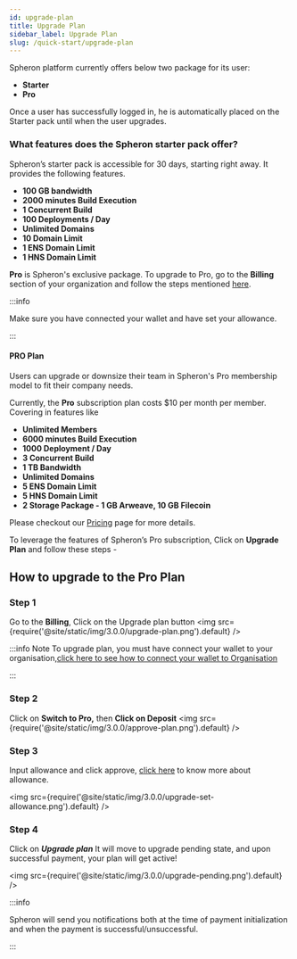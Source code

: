```yaml
---
id: upgrade-plan
title: Upgrade Plan
sidebar_label: Upgrade Plan
slug: /quick-start/upgrade-plan
---
```


Spheron platform currently offers below two package for its user:

- <b>Starter</b>
- <b>Pro</b>

Once a user has successfully logged in, he is automatically placed on the Starter pack until when the user upgrades.

### What features does the Spheron starter pack offer?

Spheron’s starter pack is accessible for 30 days, starting right away. It provides the following features.

- <b>100 GB bandwidth</b>
- <b>2000 minutes Build Execution</b>
- <b>1 Concurrent Build</b>
- <b>100 Deployments / Day</b>
- <b>Unlimited Domains </b>
- <b>10 Domain Limit</b>
- <b>1 ENS Domain Limit</b>
- <b>1 HNS Domain Limit</b>

**Pro** is Spheron's exclusive package. To upgrade to Pro, go to the **Billing** section of your organization and follow the steps mentioned [here](/quick-start/upgrade-plan#upgrade-plan).

:::info

Make sure you have connected your wallet and have set your allowance.

:::

#### PRO Plan

Users can upgrade or downsize their team in Spheron's Pro membership model to fit their company needs.

Currently, the <b>Pro</b> subscription plan costs $10 per month per member. Covering in features like

- <b>Unlimited Members</b>
- <b>6000 minutes Build Execution</b>
- <b>1000 Deployment / Day </b>
- <b>3 Concurrent Build</b>
- <b>1 TB Bandwidth </b>
- <b>Unlimited Domains</b>
- <b>5 ENS Domain Limit</b>
- <b>5 HNS Domain Limit</b>
- <b>2 Storage Package - 1 GB Arweave, 10 GB Filecoin</b>

Please checkout our [Pricing](https://spheron.network/pricing) page for more details.

To leverage the features of Spheron’s Pro subscription, Click on <b>Upgrade Plan</b> and follow these steps -

## How to upgrade to the Pro Plan

### Step 1

Go to the **Billing**, Click on the Upgrade plan button
<img src={require('@site/static/img/3.0.0/upgrade-plan.png').default} />

:::info Note
To upgrade plan, you must have connect your wallet to your organisation,[click here to see how to connect your wallet to Organisation](http://localhost:3000/billing/wallet)

:::

### Step 2

Click on <b>Switch to Pro,</b> then **Click on Deposit**
<img src={require('@site/static/img/3.0.0/approve-plan.png').default} />

### Step 3

Input allowance and click approve, [click here](/quick-start/configuring-wallet#allowance) to know more about allowance.

<img src={require('@site/static/img/3.0.0/upgrade-set-allowance.png').default} />

### Step 4

Click on **_Upgrade plan_** It will move to upgrade pending state, and upon successful payment, your plan will get active!

<img src={require('@site/static/img/3.0.0/upgrade-pending.png').default} />

:::info

Spheron will send you notifications both at the time of payment initialization and when the payment is successful/unsuccessful.

:::
